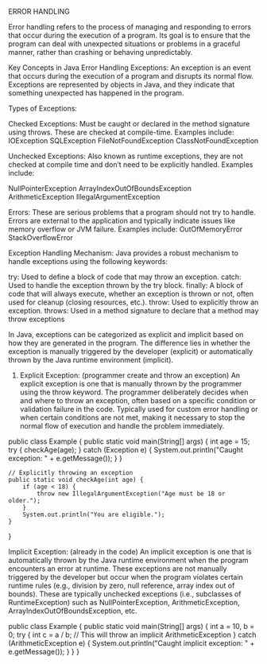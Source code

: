 ERROR HANDLING 

Error handling refers to the process of managing and responding to errors that occur during the execution of a program. Its goal is to ensure that the program can deal with unexpected situations or problems in a graceful manner, rather than crashing or behaving unpredictably.

Key Concepts in Java Error Handling
Exceptions: An exception is an event that occurs during the execution of a program and disrupts its normal flow. Exceptions are represented by objects in Java, and they indicate that something unexpected has happened in the program.

Types of Exceptions:

Checked Exceptions: Must be caught or declared in the method signature using throws. These are checked at compile-time. Examples include:
IOException
SQLException
FileNotFoundException
ClassNotFoundException

Unchecked Exceptions: Also known as runtime exceptions, they are not checked at compile time and don’t need to be explicitly handled. Examples include:

NullPointerException
ArrayIndexOutOfBoundsException
ArithmeticException
IllegalArgumentException

Errors: These are serious problems that a program should not try to handle. Errors are external to the application and typically indicate issues like memory overflow or JVM failure. Examples include:
OutOfMemoryError
StackOverflowError

Exception Handling Mechanism: Java provides a robust mechanism to handle exceptions using the following keywords:

try: Used to define a block of code that may throw an exception.
catch: Used to handle the exception thrown by the try block.
finally: A block of code that will always execute, whether an exception is thrown or not, often used for cleanup (closing resources, etc.).
throw: Used to explicitly throw an exception.
throws: Used in a method signature to declare that a method may throw exceptions


In Java, exceptions can be categorized as explicit and implicit based on how they are generated in the program. The difference lies in whether the exception is manually triggered by the developer (explicit) or automatically thrown by the Java runtime environment (implicit).

1. Explicit Exception: (programmer create and throw an exception)
An explicit exception is one that is manually thrown by the programmer using the throw keyword.
The programmer deliberately decides when and where to throw an exception, often based on a specific condition or validation failure in the code.
Typically used for custom error handling or when certain conditions are not met, making it necessary to stop the normal flow of execution and handle the problem immediately.

public class Example {
    public static void main(String[] args) {
        int age = 15;
        try {
            checkAge(age);
        } catch (Exception e) {
            System.out.println("Caught exception: " + e.getMessage());
        }
    }

    // Explicitly throwing an exception
    public static void checkAge(int age) {
        if (age < 18) {
            throw new IllegalArgumentException("Age must be 18 or older.");
        }
        System.out.println("You are eligible.");
    }
}

Implicit Exception: (already in the code)
An implicit exception is one that is automatically thrown by the Java runtime environment when the program encounters an error at runtime.
These exceptions are not manually triggered by the developer but occur when the program violates certain runtime rules (e.g., division by zero, null reference, array index out of bounds).
These are typically unchecked exceptions (i.e., subclasses of RuntimeException) such as NullPointerException, ArithmeticException, ArrayIndexOutOfBoundsException, etc.

public class Example {
    public static void main(String[] args) {
        int a = 10, b = 0;
        try {
            int c = a / b; // This will throw an implicit ArithmeticException
        } catch (ArithmeticException e) {
            System.out.println("Caught implicit exception: " + e.getMessage());
        }
    }
}
